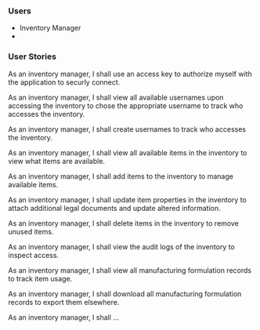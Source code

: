 ### Users
 - Inventory Manager
 - 

### User Stories

As an inventory manager, I shall use an access key to authorize myself with the application to securly connect.

As an inventory manager, I shall view all available usernames upon accessing the inventory to chose the appropriate username to track who accesses the inventory.

As an inventory manager, I shall create usernames to track who accesses the inventory.

As an inventory manager, I shall view all available items in the inventory to view what items are available.

As an inventory manager, I shall add items to the inventory to manage available items.

As an inventory manager, I shall update item properties in the inventory to attach additional legal documents and update altered information.

As an inventory manager, I shall delete items in the inventory to remove unused items.

As an inventory manager, I shall view the audit logs of the inventory to inspect access.

As an inventory manager, I shall view all manufacturing formulation records to track item usage.

As an inventory manager, I shall download all manufacturing formulation records to export them elsewhere. 

As an inventory manager, I shall ...